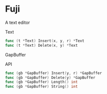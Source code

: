 # Fuji

A text editor

Text

```go
func (t *Text) Insert(x, y, r) *Text
func (t *Text) Delete(x, y) *Text
```

GapBuffer

API

```go
func (gb *GapBuffer) Insert(y, r) *GapBuffer
func (gb *GapBuffer) Delete(y) *GapBuffer
func (gb *GapBuffer) Length() int
func (gb *GapBuffer) String() int
```
